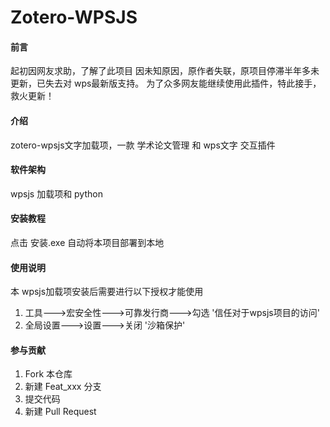 # Zotero-WPSJS
#### 前言

起初因网友求助，了解了此项目
因未知原因，原作者失联，原项目停滞半年多未更新，已失去对 wps最新版支持。
为了众多网友能继续使用此插件，特此接手，救火更新！
#### 介绍

zotero-wpsjs文字加载项，一款 学术论文管理 和 wps文字 交互插件

#### 软件架构

wpsjs 加载项和 python


#### 安装教程

点击 安装.exe 自动将本项目部署到本地

#### 使用说明

本 wpsjs加载项安装后需要进行以下授权才能使用

1. 工具--->宏安全性--->可靠发行商--->勾选 '信任对于wpsjs项目的访问'
2. 全局设置--->设置--->关闭 '沙箱保护'

#### 参与贡献

1.  Fork 本仓库
2.  新建 Feat_xxx 分支
3.  提交代码
4.  新建 Pull Request



